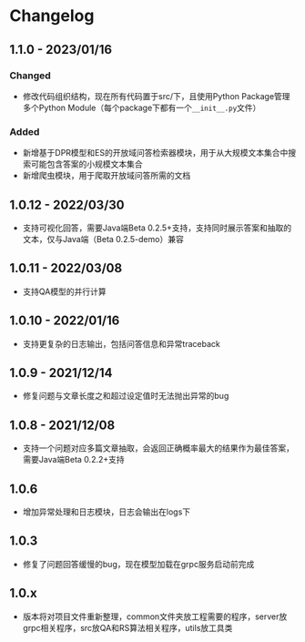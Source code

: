 # Changelog

## 1.1.0 - 2023/01/16

### Changed

- 修改代码组织结构，现在所有代码置于src/下，且使用Python Package管理多个Python Module（每个package下都有一个`__init__.py`文件）

### Added

- 新增基于DPR模型和ES的开放域问答检索器模块，用于从大规模文本集合中搜索可能包含答案的小规模文本集合
- 新增爬虫模块，用于爬取开放域问答所需的文档

## 1.0.12 - 2022/03/30

- 支持可视化回答，需要Java端Beta 0.2.5+支持，支持同时展示答案和抽取的文本，仅与Java端（Beta 0.2.5-demo）兼容

## 1.0.11 - 2022/03/08

- 支持QA模型的并行计算

## 1.0.10 - 2022/01/16

- 支持更复杂的日志输出，包括问答信息和异常traceback

## 1.0.9 - 2021/12/14

- 修复问题与文章长度之和超过设定值时无法抛出异常的bug

## 1.0.8 - 2021/12/08

- 支持一个问题对应多篇文章抽取，会返回正确概率最大的结果作为最佳答案，需要Java端Beta 0.2.2+支持

## 1.0.6

- 增加异常处理和日志模块，日志会输出在logs下

## 1.0.3

- 修复了问题回答缓慢的bug，现在模型加载在grpc服务启动前完成

## 1.0.x

- 版本将对项目文件重新整理，common文件夹放工程需要的程序，server放grpc相关程序，src放QA和RS算法相关程序，utils放工具类
